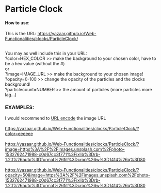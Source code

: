<h1>Particle Clock</h1>
<h4>How to use:</h4>
This is the URL: <a href="https://yazaar.github.io/Web-Functionalities/clocks/ParticleClock/">https://yazaar.github.io/Web-Functionalities/clocks/ParticleClock/</a><br><br>

You may as well include this in your URL:<br>
?color=HEX_COLOR >> make the background to your chosen color, have to be a hex value (without the #)<br>
or<br>
?image=IMAGE_URL >> make the background to your chosen image!<br>
?opacity=0-100 >> change the opacity of the particles and the clocks background!<br>
?particlecount=NUMBER >> the amount of particles (more particles more lag...)
<h3>EXAMPLES:</h3>
I would recommend to <a href="https://www.urlencoder.org/">URL encode</a> the image URL<br><br>
<a href="https://yazaar.github.io/Web-Functionalities/clocks/ParticleClock/?color=eeeeee">https://yazaar.github.io/Web-Functionalities/clocks/ParticleClock/?color=eeeeee</a><br><br>
<a href="https://yazaar.github.io/Web-Functionalities/clocks/ParticleClock/?image=https://images.unsplash.com/photo-1532762471988-c0d67cc3f771?ixlib=rb-1.2.1&auto=format&fit=crop&w=1414&q=80">https://yazaar.github.io/Web-Functionalities/clocks/ParticleClock/?image=https%3A%2F%2Fimages.unsplash.com%2Fphoto-1532762471988-c0d67cc3f771%3Fixlib%3Drb-1.2.1%26auto%3Dformat%26fit%3Dcrop%26w%3D1414%26q%3D80</a><br><br>
<a href="https://yazaar.github.io/Web-Functionalities/clocks/ParticleClock/?image=https://images.unsplash.com/photo-1532762471988-c0d67cc3f771?ixlib=rb-1.2.1&auto=format&fit=crop&w=1414&q=80">https://yazaar.github.io/Web-Functionalities/clocks/ParticleClock/?opacity=50&image=https%3A%2F%2Fimages.unsplash.com%2Fphoto-1532762471988-c0d67cc3f771%3Fixlib%3Drb-1.2.1%26auto%3Dformat%26fit%3Dcrop%26w%3D1414%26q%3D80</a>
